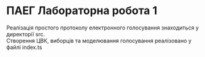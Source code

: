 # ПАЕГ Лабораторна робота 1

Реалізація простого протоколу електронного голосування знаходиться у директорії src.\
Створення ЦВК, виборців та моделювання голосування реалізовано у файлі index.ts

